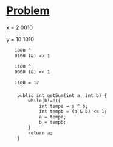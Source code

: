 # [Problem](https://leetcode.com/problems/sum-of-two-integers/)

x = 2  0010

y = 10 1010

       1000 ^
       0100 (&) << 1

       1100 ^
       0000 (&) << 1

       1100 = 12

####
```
    public int getSum(int a, int b) {
        while(b!=0){
            int tempa = a ^ b;
            int tempb = (a & b) << 1;
            a = tempa;
            b = tempb;
        }
        return a;
    }
```
